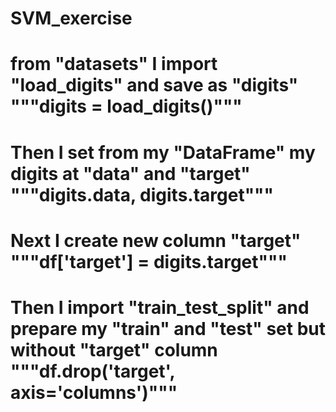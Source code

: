 # SVM_exercise
# from "datasets" I import "load_digits" and save as "digits" """digits = load_digits()"""
# Then I set from my "DataFrame" my digits at "data" and "target" """digits.data, digits.target"""
# Next I create new column "target" """df['target'] = digits.target"""
# Then I import "train_test_split" and prepare my "train" and "test" set but without "target" column """df.drop('target', axis='columns')"""
